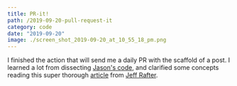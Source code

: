 ```yaml
---
title: PR-it!
path: /2019-09-20-pull-request-it
category: code
date: "2019-09-20"
image: ./screen_shot_2019-09-20_at_10_55_18_pm.png
---
```


I finished the action that will send me a daily PR with the scaffold of a post. I learned a lot from dissecting [Jason's code](https://github.com/jasonEtco), and clarified some concepts reading this super thorough [article](https://jeffrafter.com/working-with-github-actions/) from [Jeff Rafter](https://twitter.com/jeffrafter).
